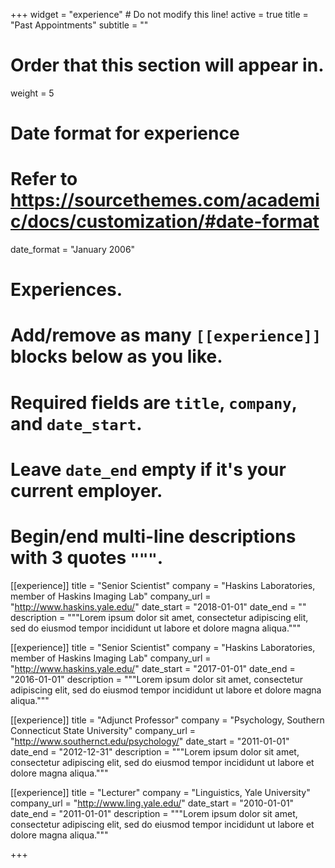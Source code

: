 +++
widget = "experience"  # Do not modify this line!
active = true 
title = "Past Appointments"
subtitle = ""

# Order that this section will appear in.
weight = 5

# Date format for experience
#   Refer to https://sourcethemes.com/academic/docs/customization/#date-format
date_format = "January 2006"

# Experiences.
#   Add/remove as many `[[experience]]` blocks below as you like.
#   Required fields are `title`, `company`, and `date_start`.
#   Leave `date_end` empty if it's your current employer.
#   Begin/end multi-line descriptions with 3 quotes `"""`.



[[experience]]
  title = "Senior Scientist"
  company = "Haskins Laboratories, member of Haskins Imaging Lab"
  company_url = "http://www.haskins.yale.edu/"
  date_start = "2018-01-01"
  date_end = ""
  description = """Lorem ipsum dolor sit amet, consectetur adipiscing elit, sed do eiusmod tempor incididunt ut labore et dolore magna aliqua."""

[[experience]]
  title = "Senior Scientist"
  company = "Haskins Laboratories, member of Haskins Imaging Lab"
  company_url = "http://www.haskins.yale.edu/"
  date_start = "2017-01-01"
  date_end = "2016-01-01"
  description = """Lorem ipsum dolor sit amet, consectetur adipiscing elit, sed do eiusmod tempor incididunt ut labore et dolore magna aliqua."""

[[experience]]
  title = "Adjunct Professor"
  company = "Psychology, Southern Connecticut State University"
  company_url = "http://www.southernct.edu/psychology/"
  date_start = "2011-01-01"
  date_end = "2012-12-31"
  description = """Lorem ipsum dolor sit amet, consectetur adipiscing elit, sed do eiusmod tempor incididunt ut labore et dolore magna aliqua."""


[[experience]]
  title = "Lecturer"
  company = "Linguistics, Yale University"
  company_url = "http://www.ling.yale.edu/"
  date_start = "2010-01-01"
  date_end = "2011-01-01"
  description = """Lorem ipsum dolor sit amet, consectetur adipiscing elit, sed do eiusmod tempor incididunt ut labore et dolore magna aliqua."""



+++
